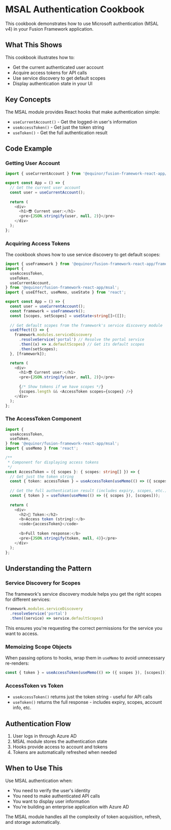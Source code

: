 # MSAL Authentication Cookbook

This cookbook demonstrates how to use Microsoft authentication (MSAL v4) in your Fusion Framework application.

## What This Shows

This cookbook illustrates how to:
- Get the current authenticated user account
- Acquire access tokens for API calls
- Use service discovery to get default scopes
- Display authentication state in your UI

## Key Concepts

The MSAL module provides React hooks that make authentication simple:
- `useCurrentAccount()` - Get the logged-in user's information
- `useAccessToken()` - Get just the token string
- `useToken()` - Get the full authentication result

## Code Example

### Getting User Account

```typescript
import { useCurrentAccount } from '@equinor/fusion-framework-react-app/msal';

export const App = () => {
  // Get the current user account
  const user = useCurrentAccount();
  
  return (
    <div>
      <h1>😎 Current user:</h1>
      <pre>{JSON.stringify(user, null, 2)}</pre>
    </div>
  );
};
```

### Acquiring Access Tokens

The cookbook shows how to use service discovery to get default scopes:

```typescript
import { useFramework } from '@equinor/fusion-framework-react-app/framework';
import {
  useAccessToken,
  useToken,
  useCurrentAccount,
} from '@equinor/fusion-framework-react-app/msal';
import { useEffect, useMemo, useState } from 'react';

export const App = () => {
  const user = useCurrentAccount();
  const framework = useFramework();
  const [scopes, setScopes] = useState<string[]>([]);
  
  // Get default scopes from the framework's service discovery module
  useEffect(() => {
    framework.modules.serviceDiscovery
      .resolveService('portal') // Resolve the portal service
      .then((x) => x.defaultScopes) // Get its default scopes
      .then(setScopes);
  }, [framework]);

  return (
    <div>
      <h1>😎 Current user:</h1>
      <pre>{JSON.stringify(user, null, 2)}</pre>
      
      {/* Show tokens if we have scopes */}
      {scopes.length && <AccessToken scopes={scopes} />}
    </div>
  );
};
```

### The AccessToken Component

```typescript
import {
  useAccessToken,
  useToken,
} from '@equinor/fusion-framework-react-app/msal';
import { useMemo } from 'react';

/**
 * Component for displaying access tokens
 */
const AccessToken = ({ scopes }: { scopes: string[] }) => {
  // Get just the token string
  const { token: accessToken } = useAccessToken(useMemo(() => ({ scopes }), [scopes]));
  
  // Get the full authentication result (includes expiry, scopes, etc.)
  const { token } = useToken(useMemo(() => ({ scopes }), [scopes]));
  
  return (
    <div>
      <h2>🧩 Token:</h2>
      <b>Access token (string):</b>
      <code>{accessToken}</code>
      
      <b>Full token response:</b>
      <pre>{JSON.stringify(token, null, 4)}</pre>
    </div>
  );
};
```

## Understanding the Pattern

### Service Discovery for Scopes

The framework's service discovery module helps you get the right scopes for different services:

```typescript
framework.modules.serviceDiscovery
  .resolveService('portal')
  .then((service) => service.defaultScopes)
```

This ensures you're requesting the correct permissions for the service you want to access.

### Memoizing Scope Objects

When passing options to hooks, wrap them in `useMemo` to avoid unnecessary re-renders:

```typescript
const { token } = useAccessToken(useMemo(() => ({ scopes }), [scopes]));
```

### AccessToken vs Token

- `useAccessToken()` returns just the token string - useful for API calls
- `useToken()` returns the full response - includes expiry, scopes, account info, etc.

## Authentication Flow

1. User logs in through Azure AD
2. MSAL module stores the authentication state
3. Hooks provide access to account and tokens
4. Tokens are automatically refreshed when needed

## When to Use This

Use MSAL authentication when:
- You need to verify the user's identity
- You need to make authenticated API calls
- You want to display user information
- You're building an enterprise application with Azure AD

The MSAL module handles all the complexity of token acquisition, refresh, and storage automatically.